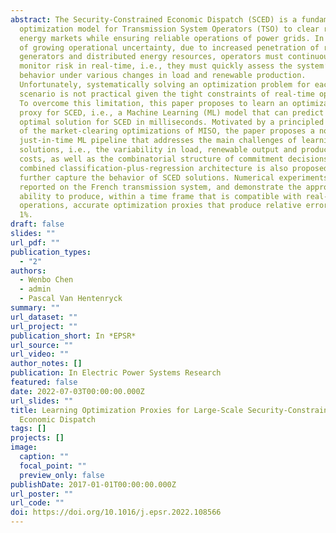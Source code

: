 ```yaml
---
abstract: The Security-Constrained Economic Dispatch (SCED) is a fundamental
  optimization model for Transmission System Operators (TSO) to clear real-time
  energy markets while ensuring reliable operations of power grids. In a context
  of growing operational uncertainty, due to increased penetration of renewable
  generators and distributed energy resources, operators must continuously
  monitor risk in real-time, i.e., they must quickly assess the system’s
  behavior under various changes in load and renewable production.
  Unfortunately, systematically solving an optimization problem for each such
  scenario is not practical given the tight constraints of real-time operations.
  To overcome this limitation, this paper proposes to learn an optimization
  proxy for SCED, i.e., a Machine Learning (ML) model that can predict an
  optimal solution for SCED in milliseconds. Motivated by a principled analysis
  of the market-clearing optimizations of MISO, the paper proposes a novel
  just-in-time ML pipeline that addresses the main challenges of learning SCED
  solutions, i.e., the variability in load, renewable output and production
  costs, as well as the combinatorial structure of commitment decisions. A novel
  combined classification-plus-regression architecture is also proposed, to
  further capture the behavior of SCED solutions. Numerical experiments are
  reported on the French transmission system, and demonstrate the approach’s
  ability to produce, within a time frame that is compatible with real-time
  operations, accurate optimization proxies that produce relative errors below
  1%.
draft: false
slides: ""
url_pdf: ""
publication_types:
  - "2"
authors:
  - Wenbo Chen
  - admin
  - Pascal Van Hentenryck
summary: ""
url_dataset: ""
url_project: ""
publication_short: In *EPSR*
url_source: ""
url_video: ""
author_notes: []
publication: In Electric Power Systems Research
featured: false
date: 2022-07-03T00:00:00.000Z
url_slides: ""
title: Learning Optimization Proxies for Large-Scale Security-Constrained
  Economic Dispatch
tags: []
projects: []
image:
  caption: ""
  focal_point: ""
  preview_only: false
publishDate: 2017-01-01T00:00:00.000Z
url_poster: ""
url_code: ""
doi: https://doi.org/10.1016/j.epsr.2022.108566
---
```

